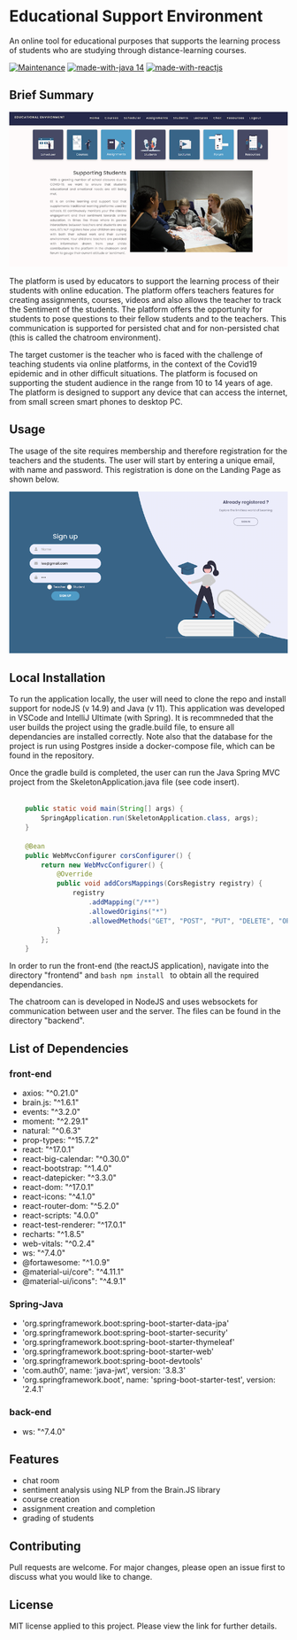 # Educational Support Environment 

An online tool for educational purposes that supports the learning process of students who are studying through distance-learning courses.


[![Maintenance](https://img.shields.io/badge/Maintained%3F-yes-green.svg)](https://GitHub.com/Naereen/StrapDown.js/graphs/commit-activity)
[![made-with-java 14](https://img.shields.io/badge/Made%20with-Java-1f425f.svg)](https://www.java.com/en/)
[![made-with-reactjs](https://img.shields.io/badge/Made%20with-reactjs-1f425f.svg)](https://reactjs.org/)

## Brief Summary


![alt text](https://github.com/Flea00012/GroupProject-SDArepo/blob/master/homepage.png)

The platform is used by educators to support the learning process of their students with online education. The platform offers teachers features for creating assignments, courses, videos and also allows the teacher to track the Sentiment of the students. The platform offers the opportunity for students to pose questions to their fellow students and to the teachers. This communication is supported for persisted chat and for non-persisted chat (this is called the chatroom environment). 

The target customer is the teacher who is faced with the challenge of teaching students via online platforms, in the context of the Covid19 epidemic and in other difficult situations. The platform is focused on supporting the student audience in the range from 10 to 14 years of age. The platform is designed to support any device that can access the internet, from small screen smart phones to desktop PC.

## Usage

The usage of the site requires membership and therefore registration for the teachers and the students. The user will start by entering a unique email, with name and password. This registration is done on the Landing Page as shown below.


![alt text](https://github.com/Flea00012/GroupProject-SDArepo/blob/master/landingpage.png)


## Local Installation

To run the application locally, the user will need to clone the repo and install support for nodeJS (v 14.9) and Java (v 11). This application was developed in VSCode and IntelliJ Ultimate (with Spring). It is recommneded that the user builds the project using the gradle.build file, to ensure all dependancies are installed correctly. Note also that the database for the project is run using Postgres inside a docker-compose file, which can be found in the repository. 

Once the gradle build is completed, the user can run the Java Spring MVC project from the SkeletonApplication.java file (see code insert).


```java

	public static void main(String[] args) {
		SpringApplication.run(SkeletonApplication.class, args);
	}

	@Bean
	public WebMvcConfigurer corsConfigurer() {
		return new WebMvcConfigurer() {
			@Override
			public void addCorsMappings(CorsRegistry registry) {
				registry
					.addMapping("/**")
					.allowedOrigins("*")
					.allowedMethods("GET", "POST", "PUT", "DELETE", "OPTIONS");
			}
		};
	}
```

In order to run the front-end (the reactJS application), navigate into the directory "frontend" and ```bash npm install ``` to obtain all the required dependancies.

The chatroom can is developed in NodeJS and uses websockets for communication between user and the server. The files can be found in the directory "backend".

## List of Dependencies

### front-end
- axios: "^0.21.0"
- brain.js: "^1.6.1"
- events: "^3.2.0"
- moment: "^2.29.1"
- natural: "^0.6.3"
- prop-types: "^15.7.2"
- react: "^17.0.1"
- react-big-calendar: "^0.30.0"
- react-bootstrap: "^1.4.0"
- react-datepicker: "^3.3.0"
- react-dom: "^17.0.1"
- react-icons: "^4.1.0"
- react-router-dom: "^5.2.0"
- react-scripts: "4.0.0"
- react-test-renderer: "^17.0.1"
- recharts: "^1.8.5"
- web-vitals: "^0.2.4"
- ws: "^7.4.0"
- @fortawesome: "^1.0.9"
- @material-ui/core": "^4.11.1"
- @material-ui/icons": "^4.9.1"

### Spring-Java
- 'org.springframework.boot:spring-boot-starter-data-jpa'
- 'org.springframework.boot:spring-boot-starter-security'
- 'org.springframework.boot:spring-boot-starter-thymeleaf'
- 'org.springframework.boot:spring-boot-starter-web'
- 'org.springframework.boot:spring-boot-devtools'
- 'com.auth0', name: 'java-jwt', version: '3.8.3'
- 'org.springframework.boot', name: 'spring-boot-starter-test', version: '2.4.1'

### back-end
- ws: "^7.4.0"

## Features

- chat room
- sentiment analysis using NLP from the Brain.JS library
- course creation
- assignment creation and completion
- grading of students


## Contributing

Pull requests are welcome. For major changes, please open an issue first to discuss what you would like to change.

## License

MIT license applied to this project. Please view the link for further details.
